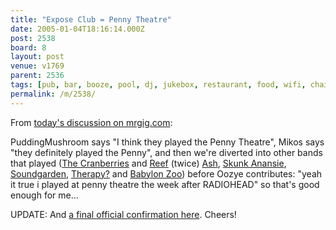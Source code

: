 ```yaml
---
title: "Expose Club = Penny Theatre"
date: 2005-01-04T18:16:14.000Z
post: 2538
board: 8
layout: post
venue: v1769
parent: 2536
tags: [pub, bar, booze, pool, dj, jukebox, restaurant, food, wifi, chain, folkestone, cranberries, reef, ash, skunk anansie, soundgarden, babylon zoo]
permalink: /m/2538/
---
```

From <a href="http://www.mrgig.com/discusstopic/7471/1">today's discussion on mrgig.com</a>:

PuddingMushroom says "I think they played the Penny Theatre", Mikos says "they definitely played the Penny", and then we're diverted into other bands that played (<a href="/wiki/cranberries">The Cranberries</a> and <a href="/wiki/reef">Reef</a> (twice) <a href="/wiki/ash">Ash</a>, <a href="/wiki/skunk+anansie">Skunk Anansie</a>, <a href="/wiki/soundgarden">Soundgarden</a>, <a href="/wiki/therapy+">Therapy?</a> and <a href="/wiki/babylon+zoo">Babylon Zoo</a>)  before Oozye contributes: "yeah it true i played at penny theatre the week after RADIOHEAD" so that's good enough for me...

UPDATE: And <a href="http://www.folkestonegerald.com/folkestone/42/70/">a final official confirmation here</a>. Cheers!
